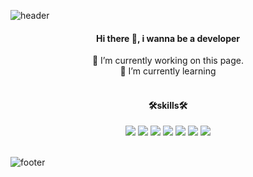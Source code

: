 ![header](https://capsule-render.vercel.app/api?type=slice&color=ffea74&customColorList=0,2,2,5,30&height=150&section=header)

<div align="center">
  <h4>Hi there 👋, i wanna be a developer </h4>

 🔭 I’m currently working on this page. <br>
 🌱 I’m currently learning <br>
  <br>
  <h4>🛠skills🛠</h4>
  <img src="https://img.shields.io/badge/HTML5-E34F26?style=flat-square&logo=HTML5&logoColor=white"/>
  <img src="https://img.shields.io/badge/CSS3-1572B6?style=flat-square&logo=CSS3&logoColor=white"/>
  <img src="https://img.shields.io/badge/Sass-CC6699?style=flat-square&logo=Sass&logoColor=white"/>
  <img src="https://img.shields.io/badge/JavaScript-F7DF1E?style=flat-square&logo=JavaScript&logoColor=white"/>
  <img src="https://img.shields.io/badge/jQuery-0769AD?style=flat-square&logo=jQuery&logoColor=white"/>
  <img src="https://img.shields.io/badge/php-777BB4?style=for-the-badge&logo=php&logoColor=black">
  <img src="https://img.shields.io/badge/Bootstrap-7952B3?style=flat-square&logo=Bootstrap&logoColor=white"/>
  <br><br>
<!--   <h4>📗studying📗</h4>
  <img src="https://img.shields.io/badge/Java-007396?style=flat-square&logo=Java&logoColor=white"/>
  <img src="https://img.shields.io/badge/Vue.js-4FC08D?style=flat-square&logo=Vue.js&logoColor=white"/>
  <img src="https://img.shields.io/badge/MySQL-4479A1?style=flat-square&logo=MySQL&logoColor=white"/> -->
</div>

<!---
choiib77/choiib77 is a ✨ special ✨ repository because its `README.md` (this file) appears on your GitHub profile.
You can click the Preview link to take a look at your changes.
--->
![footer](https://capsule-render.vercel.app/api?section=footer&type=slice&height=150&&color=8b7bac)
